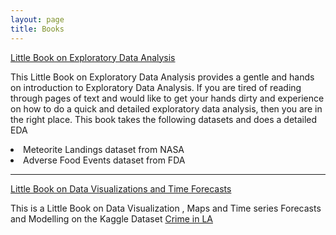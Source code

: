 ```yaml
---
layout: page
title: Books
---
```


<div class="message">
<a href="window.open("https://ambarishg.github.io/public/LittleBookEDA/", '_blank').focus();">Little Book on Exploratory Data Analysis</a>
<br>

This Little Book on Exploratory Data Analysis provides a gentle and hands on introduction to Exploratory Data Analysis. If you are tired of reading through pages of text and would like to get your hands dirty and experience on how to do a quick and detailed exploratory data analysis, then you are in the right place. This book takes the following datasets and does a detailed EDA

<li>Meteorite Landings dataset from NASA</li>

<li>Adverse Food Events dataset from FDA</li>

</div>

<hr>
<div class="message">
<a href="window.open("https://ambarishg.github.io/public/LittleBookDataViz/", '_blank').focus();">Little Book on Data Visualizations and Time Forecasts</a>
<br>

This is a Little Book on Data Visualization , Maps and Time series Forecasts and Modelling on the Kaggle Dataset <a href="https://www.kaggle.com/cityofLA/crime-in-los-angeles">Crime in LA </a>

</div>





